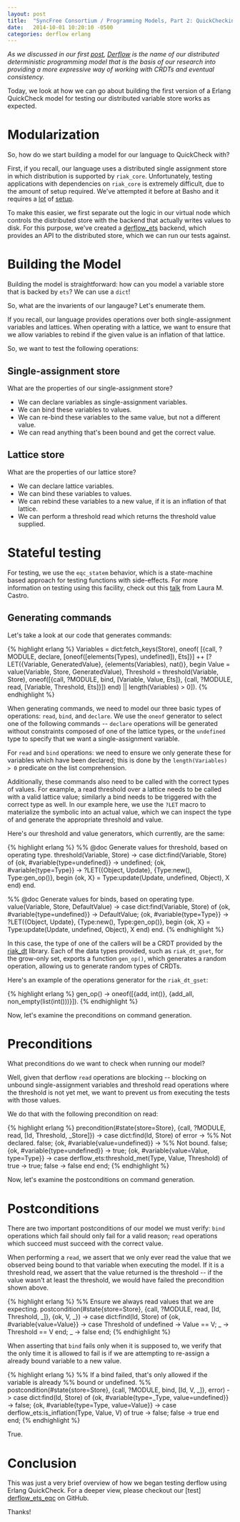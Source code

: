 ```yaml
---
layout: post
title:  "SyncFree Consortium / Programming Models, Part 2: QuickChecking Derflow"
date:   2014-10-01 10:20:10 -0500
categories: derflow erlang
---
```


_As we discussed in our first [post][part1], [Derflow][derflow] is the
name of our distributed deterministic programming model that is the
basis of our research into providing a more expressive way of working
with CRDTs and eventual consistency._

Today, we look at how we can go about building the first version of a
Erlang QuickCheck model for testing our distributed variable store works
as expected.

# Modularization

So, how do we start building a model for our language to QuickCheck
with?

First, if you recall, our language uses a distributed single assignment
store in which distribution is supported by `riak_core`.  Unfortunately,
testing applications with dependencies on `riak_core` is extremely
difficult, due to the amount of setup required.  We've attempted it
before at Basho and it requires a [lot][ec_eqc] of [setup][put_fsm_eqc].

To make this easier, we first separate out the logic in our virtual node
which controls the distributed store with the backend that actually
writes values to disk.  For this purpose, we've created a
[derflow_ets][derflow_ets] backend, which provides an API to the
distributed store, which we can run our tests against.

# Building the Model

Building the model is straightforward: how can you model a variable
store that is backed by `ets`?  We can use a `dict`!

So, what are the invarients of our langauge?  Let's enumerate them.

If you recall, our language provides operations over both
single-assignment variables and lattices.  When operating with a
lattice, we want to ensure that we allow variables to rebind if the
given value is an inflation of that lattice.

So, we want to test the following operations:

## Single-assignment store

What are the properties of our single-assignment store?

* We can declare variables as single-assignment variables.
* We can bind these variables to values.
* We can re-bind these variables to the same value, but not a different value.
* We can read anything that's been bound and get the correct value.

## Lattice store

What are the properties of our lattice store?

* We can declare lattice variables.
* We can bind these variables to values.
* We can rebind these variables to a new value, if it is an inflation of that lattice.
* We can perform a threshold read which returns the threshold value supplied.

# Stateful testing

For testing, we use the `eqc_statem` behavior, which is a state-machine
based approach for testing functions with side-effects.  For more
information on testing using this facility, check out this
[talk][statem] from Laura M. Castro.

## Generating commands

Let's take a look at our code that generates commands:

{% highlight erlang %}
    Variables = dict:fetch_keys(Store),
    oneof(
        [{call, ?MODULE, declare,
          [oneof([elements(Types), undefined]), Ets]}] ++
        [?LET({Variable, GeneratedValue}, {elements(Variables), nat()},
             begin
                    Value = value(Variable, Store, GeneratedValue),
                    Threshold = threshold(Variable, Store),
                    oneof([{call, ?MODULE, bind, [Variable, Value, Ets]},
                           {call, ?MODULE, read, [Variable, Threshold, Ets]}])
                end) || length(Variables) > 0]).
{% endhighlight %}

When generating commands, we need to model our three basic types of
operations: `read`, `bind`, and `declare`.  We use the `oneof` generator
to select one of the following commands -- `declare` operations will be
generated without constraints composed of one of the lattice types, or
the `undefined` type to specify that we want a single-assignment
variable.

For `read` and `bind` operations: we need to ensure we only generate
these for variables which have been declared; this is done by the
`length(Variables) > 0` predicate on the list comprehension.

Additionally, these commands also need to be called with the correct
types of values.  For example, a read threshold over a lattice needs to
be called with a valid lattice value; similarly a bind needs to be
triggered with the correct type as well.  In our example here, we use
the `?LET` macro to materialize the symbolic into an actual value, which
we can inspect the type of and generate the appropriate threshold and
value.

Here's our threshold and value generators, which currently, are the same:

{% highlight erlang %}
%% @doc Generate values for threshold, based on operating type.
threshold(Variable, Store) ->
    case dict:find(Variable, Store) of
        {ok, #variable{type=undefined}} ->
            undefined;
        {ok, #variable{type=Type}} ->
            ?LET({Object, Update},
                 {Type:new(), Type:gen_op()},
                  begin
                    {ok, X} = Type:update(Update, undefined, Object),
                    X
                  end)
    end.

%% @doc Generate values for binds, based on operating type.
value(Variable, Store, DefaultValue) ->
    case dict:find(Variable, Store) of
        {ok, #variable{type=undefined}} ->
            DefaultValue;
        {ok, #variable{type=Type}} ->
            ?LET({Object, Update},
                 {Type:new(), Type:gen_op()},
                  begin
                    {ok, X} = Type:update(Update, undefined, Object),
                    X
                  end)
    end.
{% endhighlight %}

In this case, the type of one of the callers will be a CRDT provided by
the [riak_dt][riak_dt] library.  Each of the data types provided, such
as `riak_dt_gset`, for the grow-only set, exports a function `gen_op()`,
which generates a random operation, allowing us to generate random types
of CRDTs.

Here's an example of the operations generator for the `riak_dt_gset`:

{% highlight erlang %}
gen_op() ->
    oneof([{add, int()},
           {add_all, non_empty(list(int()))}]).
{% endhighlight %}

Now, let's examine the preconditions on command generation.

# Preconditions

What preconditions do we want to check when running our model?

Well, given that derflow `read` operations are blocking -- blocking on
unbound single-assignment variables and threshold read operations where
the threshold is not yet met, we want to prevent us from executing the
tests with those values.

We do that with the following precondition on read:

{% highlight erlang %}
precondition(#state{store=Store},
             {call, ?MODULE, read, [Id, Threshold, _Store]}) ->
    case dict:find(Id, Store) of
        error ->
            %% Not declared.
            false;
        {ok, #variable{value=undefined}} ->
            %% Not bound.
            false;
        {ok, #variable{type=undefined}} ->
            true;
        {ok, #variable{value=Value, type=Type}} ->
            case derflow_ets:threshold_met(Type, Value, Threshold) of
                true ->
                    true;
                false ->
                    false
            end
    end;
{% endhighlight %}

Now, let's examine the postconditions on command generation.

# Postconditions

There are two important postconditions of our model we must verify:
`bind` operations which fail should only fail for a valid reason;
`read` operations which succeed must succeed with the correct value.

When performing a `read`, we assert that we only ever read the value
that we observed being bound to that variable when executing the model.
If it is a threshold read, we assert that the value returned is the
threshold -- if the value wasn't at least the threshold, we would have
failed the precondition shown above.

{% highlight erlang %}
%% Ensure we always read values that we are expecting.
postcondition(#state{store=Store},
              {call, ?MODULE, read, [Id, Threshold, _]}, {ok, V, _}) ->
    case dict:find(Id, Store) of
        {ok, #variable{value=Value}} ->
            case Threshold of
                undefined ->
                    Value == V;
                _ ->
                    Threshold == V
            end;
        _ ->
            false
    end;
{% endhighlight %}

When asserting that `bind` fails only when it is supposed to, we verify
that the only time it is allowed to fail is if we are attempting to
re-assign a already bound variable to a new value.

{% highlight erlang %}
%% If a bind failed, that's only allowed if the variable is already
%% bound or undefined.
%%
postcondition(#state{store=Store},
              {call, ?MODULE, bind, [Id, V, _]}, error) ->
    case dict:find(Id, Store) of
        {ok, #variable{type=_Type, value=undefined}} ->
            false;
        {ok, #variable{type=Type, value=Value}} ->
            case derflow_ets:is_inflation(Type, Value, V) of
                true ->
                    false;
                false ->
                    true
            end
    end;
{% endhighlight %}

True.

# Conclusion

This was just a very brief overview of how we began testing derflow
using Erlang QuickCheck.  For a deeper view, please checkout our [test]
[derflow_ets_eqc] on GitHub.

Thanks!

[derflow_ets_eqc]: https://github.com/cmeiklejohn/derflow/blob/master/test/derflow_ets_eqc.erl
[riak_dt]: https://github.com/basho/riak_dt
[statem]: http://www.slideshare.net/lauramcastro/testing-data-consistency-of-dataintensive-applications-using-quickcheck
[part1]: http://christophermeiklejohn.com/derflow/erlang/2014/09/28/try-derflow.html
[derflow]: https://github.com/cmeiklejohn/derflow
[ec_eqc]: https://github.com/basho/riak_kv/blob/develop/test/ec_eqc.erl
[put_fsm_eqc]: https://github.com/basho/riak_kv/blob/develop/test/put_fsm_eqc.erl
[derflow_ets]: https://github.com/cmeiklejohn/derflow/blob/master/src/derflow_ets.erl
